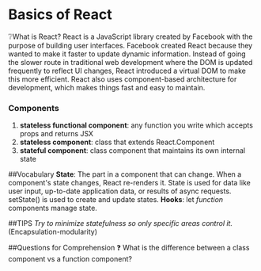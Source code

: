 # Basics of React 
 
 :grey_question:What is React?
React is a JavaScript library created by Facebook with the purpose of building user interfaces. Facebook created React because they wanted to make it faster to update dynamic information. Instead of going the slower route in traditional web development where the DOM is updated frequently to reflect UI changes, React introduced a virtual DOM to make this more efficient. React also uses component-based architecture for development, which makes things fast and easy to maintain. 
 
### Components
1. **stateless functional component**: any function you write which accepts props and returns JSX
2. **stateless component**: class that extends React.Component
3. **stateful component**: class component that maintains its own internal state

##Vocabulary
**State**: The part in a component that can change. When a component's state changes, React re-renders it. State is used for data like user input, up-to-date application data, or results of async requests. setState() is used to create and update states.
**Hooks**: let *function* components manage state.

##TIPS
*Try to minimize statefulness so only specific areas control it.* (Encapsulation-modularity)

##Questions for Comprehension
:question: What is the difference between a class component vs a function component? 
